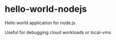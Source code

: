 # hello-world-nodejs
Hello world application for node.js

Useful for debugging cloud workloads or local-vms
